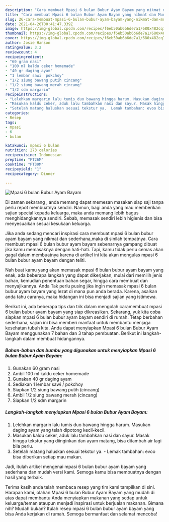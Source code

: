 ```yaml
---
description: "Cara membuat Mpasi 6 bulan Bubur Ayam Bayam yang nikmat dan Mudah Dibuat"
title: "Cara membuat Mpasi 6 bulan Bubur Ayam Bayam yang nikmat dan Mudah Dibuat"
slug: 26-cara-membuat-mpasi-6-bulan-bubur-ayam-bayam-yang-nikmat-dan-mudah-dibuat
date: 2021-04-26T00:41:47.339Z
image: https://img-global.cpcdn.com/recipes/f6eb50ab6b6de7a1/680x482cq70/mpasi-6-bulan-bubur-ayam-bayam-foto-resep-utama.jpg
thumbnail: https://img-global.cpcdn.com/recipes/f6eb50ab6b6de7a1/680x482cq70/mpasi-6-bulan-bubur-ayam-bayam-foto-resep-utama.jpg
cover: https://img-global.cpcdn.com/recipes/f6eb50ab6b6de7a1/680x482cq70/mpasi-6-bulan-bubur-ayam-bayam-foto-resep-utama.jpg
author: Josie Hanson
ratingvalue: 3.2
reviewcount: 4
recipeingredient:
- "60 gram nasi"
- "100 ml kaldu ceker homemade"
- "40 gr daging ayam"
- "1 lembar sawi  pokchoy"
- "1/2 siung bawang putih cincang"
- "1/2 siung bawang merah cincang"
- "1/2 sdm margarin"
recipeinstructions:
- "Lelehkan margarin lalu tumis duo bawang hingga harum. Masukan daging ayam yang telah dipotong kecil-kecil."
- "Masukan kaldu ceker, aduk lalu tambahkan nasi dan sayur. Masak hingga tekstur yang diinginkan dan ayam matang, bisa ditambah air lagi bila perlu."
- "Setelah matang haluskan sesuai tekstur ya.  Lemak tambahan: evoo bisa diberikan setiap mau makan."
categories:
- Resep
tags:
- mpasi
- 6
- bulan

katakunci: mpasi 6 bulan 
nutrition: 273 calories
recipecuisine: Indonesian
preptime: "PT26M"
cooktime: "PT39M"
recipeyield: "1"
recipecategory: Dinner

---
```



![Mpasi 6 bulan Bubur Ayam Bayam](https://img-global.cpcdn.com/recipes/f6eb50ab6b6de7a1/680x482cq70/mpasi-6-bulan-bubur-ayam-bayam-foto-resep-utama.jpg)

Di zaman  sekarang , anda memang dapat memesan masakan siap saji tanpa perlu repot membuatnya sendiri. Namun, bagi anda yang mau memberikan sajian special kepada keluarga, maka anda memang lebih bagus menghidangkannya sendiri. Sebab, memasak sendiri lebih higienis dan bisa menyesuaikan sesuai kesukaan keluarga.

Jika anda sedang mencari inspirasi cara membuat mpasi 6 bulan bubur ayam bayam yang nikmat dan sederhana,maka di sinilah tempatnya. Cara membuat mpasi 6 bulan bubur ayam bayam  sebenarnya gampang dibuat jika kamu memasaknya dengan hati-hati. Tapi, kamu tidak perlu cemas akan gagal dalam membuatnya 
karena di artikel ini kita akan mengulas mpasi 6 bulan bubur ayam bayam dengan teliti.  



Nah buat kamu yang akan memasak mpasi 6 bulan bubur ayam bayam yang enak, ada beberapa langkah yang dapat dikerjakan, mulai dari memilih jenis bahan, kemudian penentuan bahan segar, hingga cara membuat dan menyajikannya. Anda Tak perlu pusing jika ingin memasak mpasi 6 bulan bubur ayam bayam yang lezat di mana pun anda berada. Karena, asalkan anda  tahu caranya, maka hidangan ini bisa menjadi sajian yang istimewa.

Berikut ini, ada beberapa tips dan trik dalam mengolah caramembuat mpasi 6 bulan bubur ayam bayam yang siap dikreasikan. Sekarang, yuk kita coba siapkan mpasi 6 bulan bubur ayam bayam sendiri di rumah. Tetap berbahan sederhana, sajian ini bisa memberi manfaat untuk membantu menjaga kesehatan tubuh kita. Anda dapat menyiapkan Mpasi 6 bulan Bubur Ayam Bayam menggunakan 7 bahan dan 3 tahap pembuatan. Berikut ini langkah-langkah dalam membuat hidangannya.

<!--inarticleads1-->

##### Bahan-bahan dan bumbu yang digunakan untuk menyiapkan Mpasi 6 bulan Bubur Ayam Bayam:

1. Gunakan 60 gram nasi
1. Ambil 100 ml kaldu ceker homemade
1. Gunakan 40 gr daging ayam
1. Sediakan 1 lembar sawi / pokchoy
1. Siapkan 1/2 siung bawang putih (cincang)
1. Ambil 1/2 siung bawang merah (cincang)
1. Siapkan 1/2 sdm margarin




<!--inarticleads2-->

##### Langkah-langkah menyiapkan Mpasi 6 bulan Bubur Ayam Bayam:

1. Lelehkan margarin lalu tumis duo bawang hingga harum. Masukan daging ayam yang telah dipotong kecil-kecil.
1. Masukan kaldu ceker, aduk lalu tambahkan nasi dan sayur. Masak hingga tekstur yang diinginkan dan ayam matang, bisa ditambah air lagi bila perlu.
1. Setelah matang haluskan sesuai tekstur ya.  - Lemak tambahan: evoo bisa diberikan setiap mau makan.




Jadi, itulah artikel mengenai  mpasi 6 bulan bubur ayam bayam  yang sederhana dan mudah versi kami. Semoga kamu bisa membuatnya dengan hasil yang terbaik. 

Terima kasih anda telah membaca resep yang tim kami tampilkan di sini. Harapan kami, olahan  Mpasi 6 bulan Bubur Ayam Bayam yang mudah di atas dapat membantu Anda menyiapkan makanan yang sedap untuk keluarga/teman ataupun menjadi inspirasi untuk berjualan makanan. Gimana nih? Mudah bukan? Itulah resep mpasi 6 bulan bubur ayam bayam yang bisa Anda kerjakan di rumah. Semoga bermanfaat dan selamat mencoba!

